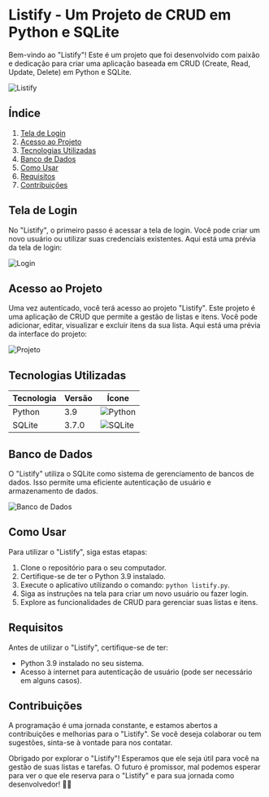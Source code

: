 # Listify - Um Projeto de CRUD em Python e SQLite

Bem-vindo ao "Listify"! Este é um projeto que foi desenvolvido com paixão e dedicação para criar uma aplicação baseada em CRUD (Create, Read, Update, Delete) em Python e SQLite.

![Listify](https://github.com/edvaldovitor250/Listify/assets/116117189/33ce830b-ee6a-45ba-9ca7-6d69c7a75205)

## Índice
1. [Tela de Login](#tela-de-login)
2. [Acesso ao Projeto](#acesso-ao-projeto)
3. [Tecnologias Utilizadas](#tecnologias-utilizadas)
4. [Banco de Dados](#banco-de-dados)
5. [Como Usar](#como-usar)
6. [Requisitos](#requisitos)
7. [Contribuições](#contribuições)

## Tela de Login

No "Listify", o primeiro passo é acessar a tela de login. Você pode criar um novo usuário ou utilizar suas credenciais existentes. Aqui está uma prévia da tela de login:

![Login](https://github.com/edvaldovitor250/Listify/assets/116117189/a53d3417-dbdb-4b2c-b9e3-a39beb130202)

## Acesso ao Projeto

Uma vez autenticado, você terá acesso ao projeto "Listify". Este projeto é uma aplicação de CRUD que permite a gestão de listas e itens. Você pode adicionar, editar, visualizar e excluir itens da sua lista. Aqui está uma prévia da interface do projeto:

![Projeto](https://github.com/edvaldovitor250/Listify/assets/116117189/ddf4dd67-1d5e-41fe-ba65-8332c1782d33)

## Tecnologias Utilizadas

| Tecnologia  | Versão |  Ícone   |
|-------------|-------|---------|
| Python      | 3.9   | ![Python](https://www.python.org/static/community_logos/python-logo.png) |
| SQLite      | 3.7.0 | ![SQLite](https://www.sqlite.org/images/sqlite370_banner.gif) |

## Banco de Dados

O "Listify" utiliza o SQLite como sistema de gerenciamento de bancos de dados. Isso permite uma eficiente autenticação de usuário e armazenamento de dados.

![Banco de Dados](https://github.com/edvaldovitor250/Listify/assets/116117189/68c1cc4f-4b74-45a6-8e7b-fa85a35bafa2)

## Como Usar

Para utilizar o "Listify", siga estas etapas:

1. Clone o repositório para o seu computador.
2. Certifique-se de ter o Python 3.9 instalado.
3. Execute o aplicativo utilizando o comando: `python listify.py`.
4. Siga as instruções na tela para criar um novo usuário ou fazer login.
5. Explore as funcionalidades de CRUD para gerenciar suas listas e itens.

## Requisitos

Antes de utilizar o "Listify", certifique-se de ter:

- Python 3.9 instalado no seu sistema.
- Acesso à internet para autenticação de usuário (pode ser necessário em alguns casos).

## Contribuições

A programação é uma jornada constante, e estamos abertos a contribuições e melhorias para o "Listify". Se você deseja colaborar ou tem sugestões, sinta-se à vontade para nos contatar.

Obrigado por explorar o "Listify"! Esperamos que ele seja útil para você na gestão de suas listas e tarefas. O futuro é promissor, mal podemos esperar para ver o que ele reserva para o "Listify" e para sua jornada como desenvolvedor! 🚀🌟
